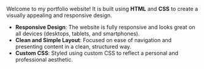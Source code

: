Welcome to my portfolio website! It is built using **HTML** and **CSS** to create a visually appealing and responsive design.

- **Responsive Design**: The website is fully responsive and looks great on all devices (desktops, tablets, and smartphones).
- **Clean and Simple Layout**: Focused on ease of navigation and presenting content in a clean, structured way.
- **Custom CSS**: Styled using custom CSS to reflect a personal and professional aesthetic.

